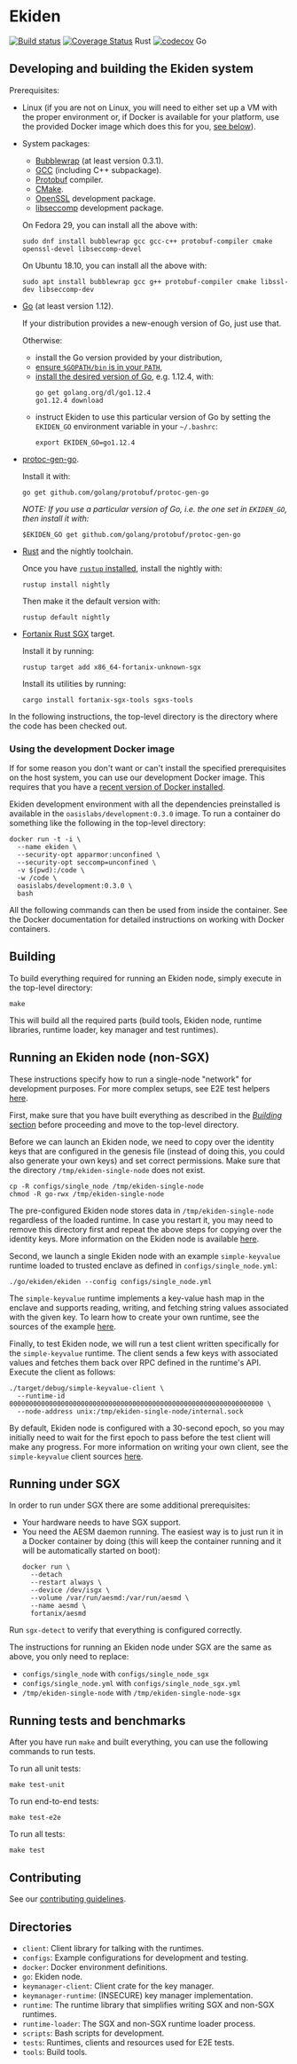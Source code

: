 # Ekiden

[![Build status](https://badge.buildkite.com/c9c541df92d421106cdf041e36fafe45677c5be63d330509d1.svg?branch=master)](https://buildkite.com/oasislabs/ekiden)
[![Coverage Status](https://coveralls.io/repos/github/oasislabs/ekiden/badge.svg?t=HsLWgi)](https://coveralls.io/github/oasislabs/ekiden) Rust
[![codecov](https://codecov.io/gh/oasislabs/ekiden/branch/master/graph/badge.svg?token=DqjRsufMqf)](https://codecov.io/gh/oasislabs/ekiden) Go

## Developing and building the Ekiden system

Prerequisites:

* Linux (if you are not on Linux, you will need to either set up a VM with the
  proper environment or, if Docker is available for your platform, use the
  provided Docker image which does this for you, [see below](
  #using-the-development-docker-image)).

* System packages:
  * [Bubblewrap](https://github.com/projectatomic/bubblewrap) (at least version
    0.3.1).
  * [GCC](http://gcc.gnu.org/) (including C++ subpackage).
  * [Protobuf](https://github.com/protocolbuffers/protobuf) compiler.
  * [CMake](https://cmake.org/).
  * [OpenSSL](https://www.openssl.org/) development package.
  * [libseccomp](https://github.com/seccomp/libseccomp) development package.

  On Fedora 29, you can install all the above with:
  ```
  sudo dnf install bubblewrap gcc gcc-c++ protobuf-compiler cmake openssl-devel libseccomp-devel
  ```
  On Ubuntu 18.10, you can install all the above with:
  ```
  sudo apt install bubblewrap gcc g++ protobuf-compiler cmake libssl-dev libseccomp-dev
  ```

* [Go](https://golang.org) (at least version 1.12).

  If your distribution provides a new-enough version of Go, just use that.

  Otherwise:
  * install the Go version provided by your distribution,
  * [ensure `$GOPATH/bin` is in your `PATH`](
    https://tip.golang.org/doc/code.html#GOPATH),
  * [install the desired version of Go](
    https://golang.org/doc/install#extra_versions), e.g. 1.12.4, with:
    ```
    go get golang.org/dl/go1.12.4
    go1.12.4 download
    ```
  * instruct Ekiden to use this particular version of Go by setting the
    `EKIDEN_GO` environment variable in your `~/.bashrc`:
    ```
    export EKIDEN_GO=go1.12.4
    ```

* [protoc-gen-go](https://github.com/golang/protobuf).

  Install it with:
  ```
  go get github.com/golang/protobuf/protoc-gen-go
  ```

  _NOTE: If you use a particular version of Go, i.e. the one set in
  `EKIDEN_GO`, then install it with:_
  ```
  $EKIDEN_GO get github.com/golang/protobuf/protoc-gen-go
  ```

* [Rust](https://www.rust-lang.org) and the nightly toolchain.

  Once you have [`rustup` installed](https://www.rust-lang.org/tools/install),
  install the nightly with:
  ```
  rustup install nightly
  ```
  Then make it the default version with:
  ```
  rustup default nightly
  ```

* [Fortanix Rust SGX](https://edp.fortanix.com) target.

  Install it by running:
  ```
  rustup target add x86_64-fortanix-unknown-sgx
  ```
  Install its utilities by running:
  ```
  cargo install fortanix-sgx-tools sgxs-tools
  ```

In the following instructions, the top-level directory is the directory
where the code has been checked out.

### Using the development Docker image

If for some reason you don't want or can't install the specified prerequisites on the
host system, you can use our development Docker image. This requires that you have a
[recent version of Docker installed](https://docs.docker.com/install/).

Ekiden development environment with all the dependencies preinstalled is available
in the `oasislabs/development:0.3.0` image. To run a container do something like the
following in the top-level directory:
```
docker run -t -i \
  --name ekiden \
  --security-opt apparmor:unconfined \
  --security-opt seccomp=unconfined \
  -v $(pwd):/code \
  -w /code \
  oasislabs/development:0.3.0 \
  bash
```

All the following commands can then be used from inside the container. See the Docker
documentation for detailed instructions on working with Docker containers.

## Building

To build everything required for running an Ekiden node, simply execute in
the top-level directory:
```
make
```

This will build all the required parts (build tools, Ekiden node, runtime libraries,
runtime loader, key manager and test runtimes).

## Running an Ekiden node (non-SGX)

These instructions specify how to run a single-node "network" for development
purposes. For more complex setups, see E2E test helpers [here](.buildkite/scripts/common_e2e.sh).

First, make sure that you have built everything as described in the [*Building* section](
#building) before proceeding and move to the top-level directory.

Before we can launch an Ekiden node, we need to copy over the identity keys
that are configured in the genesis file (instead of doing this, you could
also generate your own keys) and set correct permissions. Make sure that the
directory `/tmp/ekiden-single-node` does not exist.
```
cp -R configs/single_node /tmp/ekiden-single-node
chmod -R go-rwx /tmp/ekiden-single-node
```
The pre-configured Ekiden node stores data in `/tmp/ekiden-single-node`
regardless of the loaded runtime. In case you restart it, you may need to
remove this directory first and repeat the above steps for copying over the
identity keys. More information on the Ekiden node is available [here](go/README.md).

Second, we launch a single Ekiden node with an example `simple-keyvalue`
runtime loaded to trusted enclave as defined in `configs/single_node.yml`:
```
./go/ekiden/ekiden --config configs/single_node.yml
```

The `simple-keyvalue` runtime implements a key-value hash map in the enclave
and supports reading, writing, and fetching string values associated with the
given key. To learn how to create your own runtime, see the sources of the
example [here](tests/runtimes/simple-keyvalue).

Finally, to test Ekiden node, we will run a test client written specifically
for the `simple-keyvalue` runtime. The client sends a few keys with associated
values and fetches them back over RPC defined in the runtime's API. Execute the
client as follows:
```
./target/debug/simple-keyvalue-client \
  --runtime-id 0000000000000000000000000000000000000000000000000000000000000000 \
  --node-address unix:/tmp/ekiden-single-node/internal.sock
```

By default, Ekiden node is configured with a 30-second epoch, so you may
initially need to wait for the first epoch to pass before the test client will
make any progress. For more information on writing your own client, see the
`simple-keyvalue` client sources [here](tests/clients/simple-keyvalue).

## Running under SGX

In order to run under SGX there are some additional prerequisites:
* Your hardware needs to have SGX support.
* You need the AESM daemon running. The easiest way is to just run it in a
  Docker container by doing (this will keep the container running and it will
  be automatically started on boot):
  ```
  docker run \
    --detach
    --restart always \
    --device /dev/isgx \
    --volume /var/run/aesmd:/var/run/aesmd \
    --name aesmd \
    fortanix/aesmd
  ```

Run `sgx-detect` to verify that everything is configured correctly.

The instructions for running an Ekiden node under SGX are the same as above,
you only need to replace:
* `configs/single_node` with `configs/single_node_sgx`
* `configs/single_node.yml` with `configs/single_node_sgx.yml`
* `/tmp/ekiden-single-node` with `/tmp/ekiden-single-node-sgx`

## Running tests and benchmarks

After you have run `make` and built everything, you can use the following
commands to run tests.

To run all unit tests:
```
make test-unit
```

To run end-to-end tests:
```
make test-e2e
```

To run all tests:
```
make test
```

## Contributing

See our [contributing guidelines](CONTRIBUTING.md).

## Directories

* `client`: Client library for talking with the runtimes.
* `configs`: Example configurations for development and testing.
* `docker`: Docker environment definitions.
* `go`: Ekiden node.
* `keymanager-client`: Client crate for the key manager.
* `keymanager-runtime`: (INSECURE) key manager implementation.
* `runtime`: The runtime library that simplifies writing SGX and non-SGX runtimes.
* `runtime-loader`: The SGX and non-SGX runtime loader process.
* `scripts`: Bash scripts for development.
* `tests`: Runtimes, clients and resources used for E2E tests.
* `tools`: Build tools.
